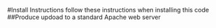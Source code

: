 #Install  Instructions
follow these instructions when installing this code
##Produce
updoad to a standard Apache web server